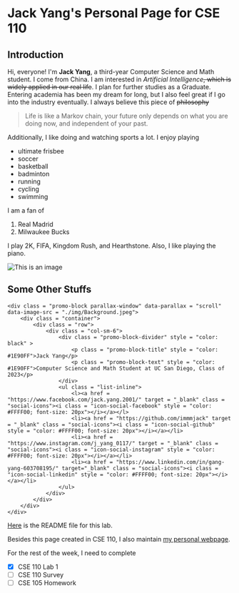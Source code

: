 # Jack Yang's Personal Page for CSE 110

## Introduction

Hi, everyone! I'm **Jack Yang**, a third-year Computer Science and Math student. I come from China. I am interested in *Artificial Intelligence*~~, which is widely applied in our real life~~. I plan for further studies as a Graduate. Entering academia has been my dream for long, but I also feel great if I go into the industry eventually. I always believe this piece of ~~philosophy~~

> Life is like a Markov chain, your future only depends on what you are doing now, and independent of your past.

Additionally, I like doing and watching sports a lot. I enjoy playing 
- ultimate frisbee
- soccer
- basketball
- badminton
- running
- cycling
- swimming

I am a fan of 
1. Real Madrid
2. Milwaukee Bucks

I play 2K, FIFA, Kingdom Rush, and Hearthstone. Also, I like playing the piano.

![This is an image](Person.jpeg)

## Some Other Stuffs

```
<div class = "promo-block parallax-window" data-parallax = "scroll" data-image-src = "./img/Background.jpeg">
    <div class = "container">
        <div class = "row">
            <div class = "col-sm-6">
                <div class = "promo-block-divider" style = "color: black" >
                    <p class = "promo-block-title" style = "color: #1E90FF">Jack Yang</p>
                    <p class = "promo-block-text" style = "color: #1E90FF">Computer Science and Math Student at UC San Diego, Class of 2023</p>
                </div>
                <ul class = "list-inline">
                    <l><a href = "https://www.facebook.com/jack.yang.2001/" target = "_blank" class = "social-icons"><i class = "icon-social-facebook" style = "color: #FFFF00; font-size: 20px"></i></a></l>
                    <li><a href = "https://github.com/immmjack" target = "_blank" class = "social-icons"><i class = "icon-social-github" style = "color: #FFFF00; font-size: 20px"></i></a></li>
                    <li><a href = "https://www.instagram.com/j_yang_0117/" target = "_blank" class = "social-icons"><i class = "icon-social-instagram" style = "color: #FFFF00; font-size: 20px"></i></a></li>
                    <li><a href = "https://www.linkedin.com/in/gang-yang-603708195/" target="_blank" class = "social-icons"><i class = "icon-social-linkedin" style = "color: #FFFF00; font-size: 20px"></i></a></li>
                </ul>
            </div>
        </div>
    </div>
</div>
```

[Here](/main/README.md) is the README file for this lab. 

Besides this page created in CSE 110, I also maintain [my personal webpage](https://immmjack.github.io/).

For the rest of the week, I need to complete 
- [x] CSE 110 Lab 1
- [ ] CSE 110 Survey
- [ ] CSE 105 Homework